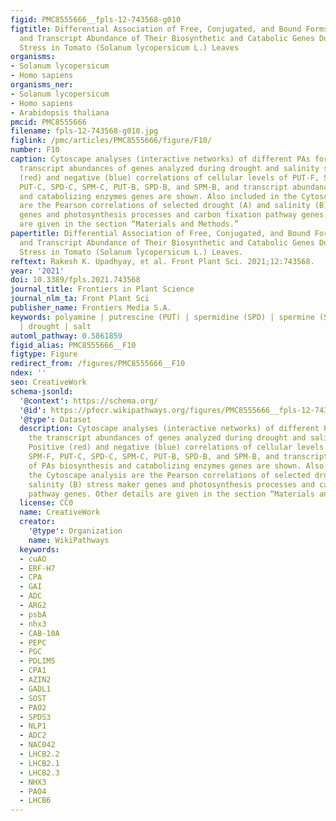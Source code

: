 ```yaml
---
figid: PMC8555666__fpls-12-743568-g010
figtitle: Differential Association of Free, Conjugated, and Bound Forms of Polyamines
  and Transcript Abundance of Their Biosynthetic and Catabolic Genes During Drought/Salinity
  Stress in Tomato (Solanum lycopersicum L.) Leaves
organisms:
- Solanum lycopersicum
- Homo sapiens
organisms_ner:
- Solanum lycopersicum
- Homo sapiens
- Arabidopsis thaliana
pmcid: PMC8555666
filename: fpls-12-743568-g010.jpg
figlink: /pmc/articles/PMC8555666/figure/F10/
number: F10
caption: Cytoscape analyses (interactive networks) of different PAs form with the
  transcript abundances of genes analyzed during drought and salinity stress. Positive
  (red) and negative (blue) correlations of cellular levels of PUT-F, SPD-F, SPM-F,
  PUT-C, SPD-C, SPM-C, PUT-B, SPD-B, and SPM-B, and transcript abundance of PAs biosynthesis
  and catabolizing enzymes genes are shown. Also included in the Cytoscape analysis
  are the Pearson correlations of selected drought (A) and salinity (B) stress maker
  genes and photosynthesis processes and carbon fixation pathway genes. Other details
  are given in the section “Materials and Methods.”
papertitle: Differential Association of Free, Conjugated, and Bound Forms of Polyamines
  and Transcript Abundance of Their Biosynthetic and Catabolic Genes During Drought/Salinity
  Stress in Tomato (Solanum lycopersicum L.) Leaves.
reftext: Rakesh K. Upadhyay, et al. Front Plant Sci. 2021;12:743568.
year: '2021'
doi: 10.3389/fpls.2021.743568
journal_title: Frontiers in Plant Science
journal_nlm_ta: Front Plant Sci
publisher_name: Frontiers Media S.A.
keywords: polyamine | putrescine (PUT) | spermidine (SPD) | spermine (SPM) | tomato
  | drought | salt
automl_pathway: 0.5861859
figid_alias: PMC8555666__F10
figtype: Figure
redirect_from: /figures/PMC8555666__F10
ndex: ''
seo: CreativeWork
schema-jsonld:
  '@context': https://schema.org/
  '@id': https://pfocr.wikipathways.org/figures/PMC8555666__fpls-12-743568-g010.html
  '@type': Dataset
  description: Cytoscape analyses (interactive networks) of different PAs form with
    the transcript abundances of genes analyzed during drought and salinity stress.
    Positive (red) and negative (blue) correlations of cellular levels of PUT-F, SPD-F,
    SPM-F, PUT-C, SPD-C, SPM-C, PUT-B, SPD-B, and SPM-B, and transcript abundance
    of PAs biosynthesis and catabolizing enzymes genes are shown. Also included in
    the Cytoscape analysis are the Pearson correlations of selected drought (A) and
    salinity (B) stress maker genes and photosynthesis processes and carbon fixation
    pathway genes. Other details are given in the section “Materials and Methods.”
  license: CC0
  name: CreativeWork
  creator:
    '@type': Organization
    name: WikiPathways
  keywords:
  - cuAO
  - ERF-H7
  - CPA
  - GAI
  - ADC
  - ARG2
  - psbA
  - nhx3
  - CAB-10A
  - PEPC
  - PGC
  - PDLIM5
  - CPA1
  - AZIN2
  - GADL1
  - SOST
  - PAO2
  - SPDS3
  - NLP1
  - ADC2
  - NAC042
  - LHCB2.2
  - LHCB2.1
  - LHCB2.3
  - NHX3
  - PAO4
  - LHCB6
---
```

